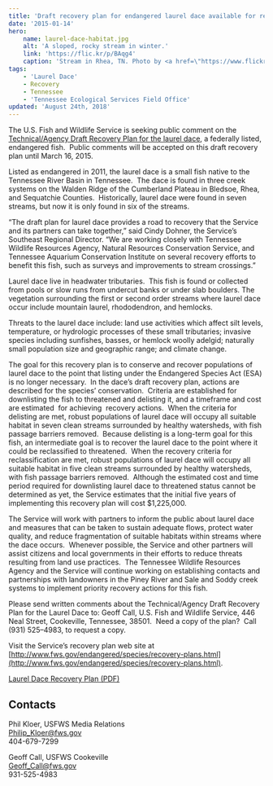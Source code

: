```yaml
---
title: 'Draft recovery plan for endangered laurel dace available for review'
date: '2015-01-14'
hero:
    name: laurel-dace-habitat.jpg
    alt: 'A sloped, rocky stream in winter.'
    link: 'https://flic.kr/p/BAqg4'
    caption: 'Stream in Rhea, TN. Photo by <a href=\"https://www.flickr.com/photos/79666107@N00/\">Chris Morris</a> <a href=\"https://creativecommons.org/licenses/by/2.0/\">CC BY 2.0.</a>'
tags:
    - 'Laurel Dace'
    - Recovery
    - Tennessee
    - 'Tennessee Ecological Services Field Office'
updated: 'August 24th, 2018'
---
```


The U.S. Fish and Wildlife Service is seeking public comment on the [Technical/Agency Draft Recovery Plan for the laurel dace](http://www.fws.gov/southeast/news/2015/20150114_Laurel-Dace-Recovery-Plan.pdf), a federally listed, endangered fish.  Public comments will be accepted on this draft recovery plan until March 16, 2015.

Listed as endangered in 2011, the laurel dace is a small fish native to the Tennessee River Basin in Tennessee.  The dace is found in three creek systems on the Walden Ridge of the Cumberland Plateau in Bledsoe, Rhea, and Sequatchie Counties.  Historically, laurel dace were found in seven streams, but now it is only found in six of the streams.

“The draft plan for laurel dace provides a road to recovery that the Service and its partners can take together,” said Cindy Dohner, the Service’s Southeast Regional Director. “We are working closely with Tennessee Wildlife Resources Agency, Natural Resources Conservation Service, and Tennessee Aquarium Conservation Institute on several recovery efforts to benefit this fish, such as surveys and improvements to stream crossings.”

Laurel dace live in headwater tributaries.  This fish is found or collected from pools or slow runs from undercut banks or under slab boulders. The vegetation surrounding the first or second order streams where laurel dace occur include mountain laurel, rhododendron, and hemlocks.

Threats to the laurel dace include: land use activities which affect silt levels, temperature, or hydrologic processes of these small tributaries; invasive species including sunfishes, basses, or hemlock woolly adelgid; naturally small population size and geographic range; and climate change. 

The goal for this recovery plan is to conserve and recover populations of laurel dace to the point that listing under the Endangered Species Act (ESA) is no longer necessary.  In the dace’s draft recovery plan, actions are described for the species’ conservation.  Criteria are established for downlisting the fish to threatened and delisting it, and a timeframe and cost are estimated  for achieving  recovery actions.  When the criteria for delisting are met, robust populations of laurel dace will occupy all suitable habitat in seven clean streams surrounded by healthy watersheds, with fish passage barriers removed.  Because delisting is a long-term goal for this fish, an intermediate goal is to recover the laurel dace to the point where it could be reclassified to threatened.  When the recovery criteria for reclassification are met, robust populations of laurel dace will occupy all suitable habitat in five clean streams surrounded by healthy watersheds, with fish passage barriers removed.  Although the estimated cost and time period required for downlisting laurel dace to threatened status cannot be determined as yet, the Service estimates that the initial five years of implementing this recovery plan will cost $1,225,000.

The Service will work with partners to inform the public about laurel dace and measures that can be taken to sustain adequate flows, protect water quality, and reduce fragmentation of suitable habitats within streams where the dace occurs.  Whenever possible, the Service and other partners will assist citizens and local governments in their efforts to reduce threats resulting from land use practices.  The Tennessee Wildlife Resources Agency and the Service will continue working on establishing contacts and partnerships with landowners in the Piney River and Sale and Soddy creek systems to implement priority recovery actions for this fish.

Please send written comments about the Technical/Agency Draft Recovery Plan for the Laurel Dace to: Geoff Call, U.S. Fish and Wildlife Service, 446 Neal Street, Cookeville, Tennessee, 38501.  Need a copy of the plan?  Call (931) 525–4983, to request a copy.

Visit the Service’s recovery plan web site at [http://www.fws.gov/endangered/species/recovery-plans.html](http://www.fws.gov/endangered/species/recovery-plans.html).

[Laurel Dace Recovery Plan (PDF)](/pdf/recovery-plan/laurel-dace.pdf)

## Contacts

Phil Kloer, USFWS Media Relations  
[Philip_Kloer@fws.gov](mailto:Philip_Kloer@fws.gov)  
404-679-7299

Geoff Call, USFWS Cookeville  
[Geoff_Call@fws.gov](mailto:Geoff_Call@fws.gov)  
931-525-4983
